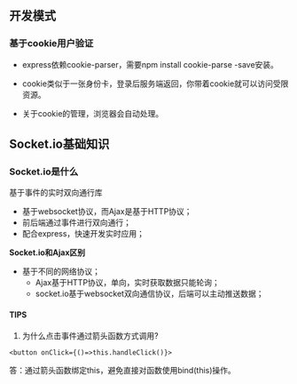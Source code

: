 



## 开发模式

### 基于cookie用户验证

+ express依赖cookie-parser，需要npm install cookie-parse -save安装。

+ cookie类似于一张身份卡，登录后服务端返回，你带着cookie就可以访问受限资源。

+ 关于cookie的管理，浏览器会自动处理。



## Socket.io基础知识

### Socket.io是什么

基于事件的实时双向通行库

+ 基于websocket协议，而Ajax是基于HTTP协议；
+ 前后端通过事件进行双向通行；
+ 配合express，快速开发实时应用；

**Socket.io和Ajax区别**

+ 基于不同的网络协议；
  + Ajax基于HTTP协议，单向，实时获取数据只能轮询；
  + socket.io基于websocket双向通信协议，后端可以主动推送数据；

#### TIPS

1. 为什么点击事件通过箭头函数方式调用?

```JS
<button onClick={()=>this.handleClick()}>
```

答：通过箭头函数绑定this，避免直接对函数使用bind(this)操作。